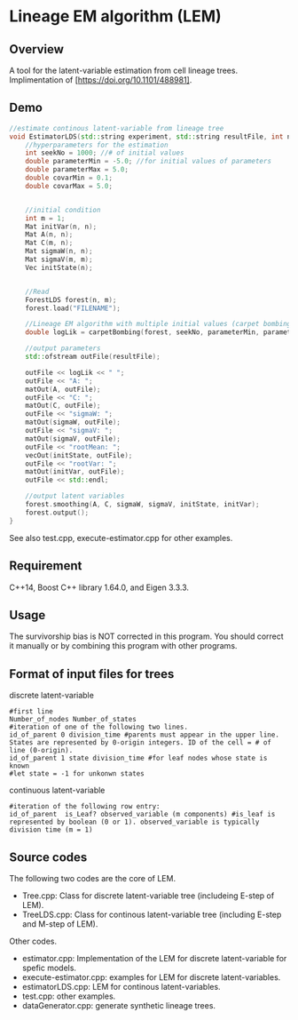 # Lineage EM algorithm (LEM)

## Overview
A tool for the latent-variable estimation from cell lineage trees. Implimentation of [https://doi.org/10.1101/488981].


## Demo
```cpp
//estimate continous latent-variable from lineage tree
void EstimatorLDS(std::string experiment, std::string resultFile, int n) { 
	//hyperparameters for the estimation
	int seekNo = 1000; //# of initial values
	double parameterMin = -5.0; //for initial values of parameters
	double parameterMax = 5.0;
	double covarMin = 0.1;
	double covarMax = 5.0;


	//initial condition
	int m = 1;
	Mat initVar(n, n);
	Mat A(n, n);
	Mat C(m, n);
	Mat sigmaW(n, n);
	Mat sigmaV(m, m);
	Vec initState(n);


	//Read
	ForestLDS forest(n, m);
	forest.load("FILENAME");

	//Lineage EM algorithm with multiple initial values (carpet bombing search).
	double logLik = carpetBombing(forest, seekNo, parameterMin, parameterMax, covarMin, covarMax, A, C, sigmaW, sigmaV, initState, initVar, true);

	//output parameters
	std::ofstream outFile(resultFile);

	outFile << logLik << " ";
	outFile << "A: ";
	matOut(A, outFile);
	outFile << "C: ";
	matOut(C, outFile);
	outFile << "sigmaW: ";
	matOut(sigmaW, outFile);
	outFile << "sigmaV: ";
	matOut(sigmaV, outFile);
	outFile << "rootMean: ";
	vecOut(initState, outFile);
	outFile << "rootVar: ";
	matOut(initVar, outFile);
	outFile << std::endl;

	//output latent variables
	forest.smoothing(A, C, sigmaW, sigmaV, initState, initVar);
	forest.output();
}
```

See also test.cpp, execute-estimator.cpp for other examples.


## Requirement
C++14, Boost C++ library 1.64.0, and Eigen 3.3.3.

## Usage
The survivorship bias is NOT corrected in this program.
You should correct it manually or by combining this program with other programs.

## Format of input files for trees
discrete latent-variable
```
#first line
Number_of_nodes Number_of_states
#iteration of one of the following two lines.
id_of_parent 0 division_time #parents must appear in the upper line. States are represented by 0-origin integers. ID of the cell = # of line (0-origin).
id_of_parent 1 state division_time #for leaf nodes whose state is known 
#let state = -1 for unkonwn states
```

continuous latent-variable
```
#iteration of the following row entry:
id_of_parent  is_Leaf? observed_variable (m components) #is_leaf is represented by boolean (0 or 1). observed_variable is typically division time (m = 1)
```

## Source codes
The following two codes are the core of LEM.
- Tree.cpp: Class for discrete latent-variable tree (includeing E-step of LEM).
- TreeLDS.cpp: Class for continous latent-variable tree (including E-step and M-step of LEM).

Other codes.
- estimator.cpp: Implementation of the LEM for discrete latent-variable for spefic models.
- execute-estimator.cpp: examples for LEM for discrete latent-variables.
- estimatorLDS.cpp: LEM for continous latent-variables.
- test.cpp: other examples.
- dataGenerator.cpp: generate synthetic lineage trees.
